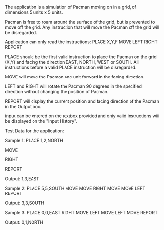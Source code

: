 The application is a simulation of Pacman moving on in a grid, of dimensions 5 units x 5 units.

Pacman is free to roam around the surface of the grid, but is prevented to move off the grid. Any instruction that will move the Pacman off the grid will be disregarded.

Application can only read the instructions:
PLACE X,Y,F
MOVE
LEFT
RIGHT
REPORT

PLACE should be the first valid instruction to place the Pacman on the grid (X,Y) and facing the direction EAST, NORTH, WEST or SOUTH.
All instructions before a valid PLACE instruction will be disregarded.

MOVE will move the Pacman one unit forward in the facing direction.

LEFT and RIGHT will rotate the Pacman 90 degrees in the specified direction without changing the position of Pacman.

REPORT will display the current position and facing direction of the Pacman in the Output box.

Input can be entered on the textbox provided and only valid instructions will be displayed on the "Input History".


Test Data for the application:

Sample 1:
PLACE 1,2,NORTH

MOVE

RIGHT

REPORT

Output: 1,3,EAST


Sample 2:
PLACE 5,5,SOUTH
MOVE 
MOVE
RIGHT
MOVE 
MOVE
LEFT
REPORT

Output: 3,3,SOUTH


Sample 3:
PLACE 0,0,EAST
RIGHT
MOVE
LEFT
MOVE
LEFT
MOVE
REPORT

Output: 0,1,NORTH
